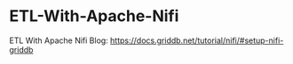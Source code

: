 # ETL-With-Apache-Nifi
ETL With Apache Nifi
Blog: https://docs.griddb.net/tutorial/nifi/#setup-nifi-griddb
